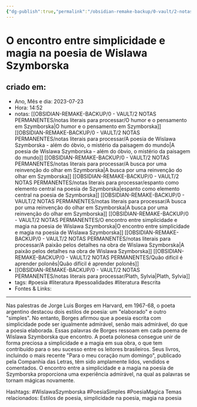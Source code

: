 ```yaml
---
{"dg-publish":true,"permalink":"/obsidian-remake-backup/0-vault/2-notas-permanentes/o-encontro-entre-simplicidade-e-magia-na-poesia-de-wislawa-szymborska/","tags":["permanente","poesia","literatura","pessoalidades","escrita","WislawaSzymborska","PoesiaSimples","PoesiaMagica"],"dgHomeLink":true,"dgShowLocalGraph":true,"dgShowFileTree":true,"dgEnableSearch":true,"noteIcon":""}
---
```


# O encontro entre simplicidade e magia na poesia de Wislawa Szymborska

## criado em: 
-  Ano, Mês e dia: 2023-07-23
- Hora: 14:52
- notas: [[OBSIDIAN-REMAKE-BACKUP/0 - VAULT/2 NOTAS PERMANENTES/notas literais para processar/O humor e o pensamento em Szymborska\|O humor e o pensamento em Szymborska]]
  [[OBSIDIAN-REMAKE-BACKUP/0 - VAULT/2 NOTAS PERMANENTES/notas literais para processar/A poesia de Wislawa Szymborska -  além do óbvio, o mistério da paisagem do mundo\|A poesia de Wislawa Szymborska -  além do óbvio, o mistério da paisagem do mundo]]
  [[OBSIDIAN-REMAKE-BACKUP/0 - VAULT/2 NOTAS PERMANENTES/notas literais para processar/A busca por uma reinvenção do olhar em Szymborska\|A busca por uma reinvenção do olhar em Szymborska]]
  [[OBSIDIAN-REMAKE-BACKUP/0 - VAULT/2 NOTAS PERMANENTES/notas literais para processar/espanto como elemento central na poesia de Szymborska\|espanto como elemento central na poesia de Szymborska]]
  [[OBSIDIAN-REMAKE-BACKUP/0 - VAULT/2 NOTAS PERMANENTES/notas literais para processar/A busca por uma reinvenção do olhar em Szymborska\|A busca por uma reinvenção do olhar em Szymborska]]
  [[OBSIDIAN-REMAKE-BACKUP/0 - VAULT/2 NOTAS PERMANENTES/O encontro entre simplicidade e magia na poesia de Wislawa Szymborska\|O encontro entre simplicidade e magia na poesia de Wislawa Szymborska]]
  [[OBSIDIAN-REMAKE-BACKUP/0 - VAULT/2 NOTAS PERMANENTES/notas literais para processar/A paixão pelos detalhes na obra de Wislawa Szymborska\|A paixão pelos detalhes na obra de Wislawa Szymborska]]
  [[OBSIDIAN-REMAKE-BACKUP/0 - VAULT/2 NOTAS PERMANENTES/Quão difícil é aprender polonês\|Quão difícil é aprender polonês]]
- [[OBSIDIAN-REMAKE-BACKUP/0 - VAULT/2 NOTAS PERMANENTES/notas literais para processar/Plath, Sylvia\|Plath, Sylvia]]
- tags: #poesia #literatura #pessoalidades #literatura #escrita 
- Fontes & Links: 
---
Nas palestras de Jorge Luis Borges em Harvard, em 1967-68, o poeta argentino destacou dois estilos de poesia: um "elaborado" e outro "simples". No entanto, Borges afirmou que a poesia escrita com simplicidade pode ser igualmente admirável, senão mais admirável, do que a poesia elaborada. Essas palavras de Borges ressoam em cada poema de Wislawa Szymborska que encontro. A poeta polonesa consegue unir de forma preciosa a simplicidade e a magia em sua obra, o que tem contribuído para o seu sucesso entre os leitores brasileiros. Seus livros, incluindo o mais recente "Para o meu coração num domingo", publicado pela Companhia das Letras, têm sido amplamente lidos, vendidos e comentados. O encontro entre a simplicidade e a magia na poesia de Szymborska proporciona uma experiência admirável, na qual as palavras se tornam mágicas novamente.

Hashtags: #WislawaSzymborska #PoesiaSimples #PoesiaMagica
Temas relacionados: Estilos de poesia, simplicidade na poesia, magia na poesia